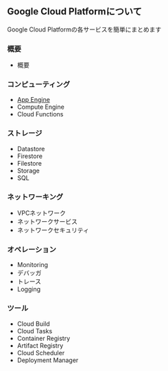 ## Google Cloud Platformについて

Google Cloud Platformの各サービスを簡単にまとめます

### 概要

- 概要

### コンピューティング

- [App Engine](./computing/AppEngine.md)
- Compute Engine
- Cloud Functions

### ストレージ

- Datastore
- Firestore
- Filestore
- Storage
- SQL

### ネットワーキング

- VPCネットワーク
- ネットワークサービス
- ネットワークセキュリティ

### オペレーション

- Monitoring
- デバッガ
- トレース
- Logging

### ツール

- Cloud Build
- Cloud Tasks
- Container Registry
- Artifact Registry
- Cloud Scheduler
- Deployment Manager



